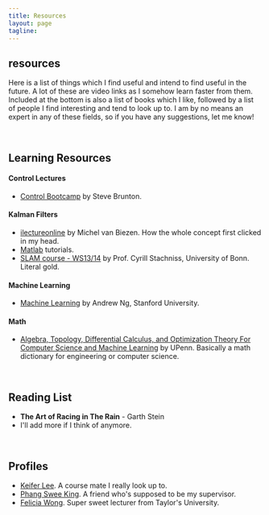 ```yaml
---
title: Resources
layout: page
tagline:
---
```


<div>
  <h2 class="page-header-brief">resources</h2>
  <div class="line-sep"></div>
</div>

Here is a list of things which I find useful and intend to find useful in the future. A lot of these are video links as I somehow learn faster from them. Included at the bottom is also a list of books which I like, followed by a list of people I find interesting and tend to look up to. I am by no means an expert in any of these fields, so if you have any suggestions, let me know!

<br>

## Learning Resources
#### Control Lectures
- [Control Bootcamp](https://www.youtube.com/watch?v=Pi7l8mMjYVE&list=PLMrJAkhIeNNR20Mz-VpzgfQs5zrYi085m) by Steve Brunton.

#### Kalman Filters
- [ilectureonline](https://www.youtube.com/watch?v=CaCcOwJPytQ&list=PLX2gX-ftPVXU3oUFNATxGXY90AULiqnWT) by Michel van Biezen. How the whole concept first clicked in my head.
- [Matlab](https://www.youtube.com/watch?v=mwn8xhgNpFY&list=PLn8PRpmsu08pzi6EMiYnR-076Mh-q3tWr) tutorials.
- [SLAM course - WS13/14](https://www.youtube.com/watch?v=U6vr3iNrwRA&list=PLgnQpQtFTOGQrZ4O5QzbIHgl3b1JHimN_) by Prof. Cyrill Stachniss, University of Bonn. Literal gold.

#### Machine Learning
- [Machine Learning](https://www.youtube.com/watch?v=PPLop4L2eGk&list=PLLssT5z_DsK-h9vYZkQkYNWcItqhlRJLN) by Andrew Ng, Stanford University.

#### Math
- [Algebra, Topology, Differential Calculus, and Optimization Theory For Computer Science and Machine Learning](https://www.cis.upenn.edu/~jean/math-deep.pdf) by UPenn. Basically a math dictionary for engineering or computer science.

<br>

## Reading List
- **The Art of Racing in The Rain** - Garth Stein
- I'll add more if I think of anymore.

<br>

## Profiles
- [Keifer Lee](https://www.keiferlee.com/). A course mate I really look up to.
- [Phang Swee King](http://phangsweeking.com/). A friend who's supposed to be my supervisor.
- [Felicia Wong](http://feliciawym.com/). Super sweet lecturer from Taylor's University.

